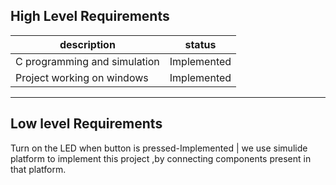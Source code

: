 High Level Requirements
-------------------------------------
| description   | status|
| ------------- | ------------- |
| C programming and simulation  | Implemented  |
|Project working on windows     | Implemented  |

______________________________________________________________________
Low level Requirements
----------------------------------------------
Turn on the LED when button is pressed-Implemented |
we use simulide platform to implement this project ,by connecting components present in that platform.


	
